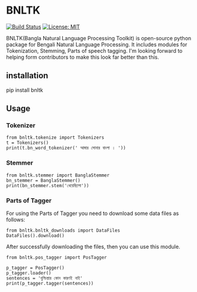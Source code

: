 # BNLTK
[![Build Status](https://travis-ci.org/ashwoolford/bnltk.svg?branch=master)](https://travis-ci.org/ashwoolford/bnltk)
[![License: MIT](https://img.shields.io/badge/License-MIT-brightgreen.svg)](https://opensource.org/licenses/MIT)


BNLTK(Bangla Natural Language Processing Toolkit) is open-source python package for Bengali Natural Language Processing. It includes modules for Tokenization, Stemming, Parts of speech tagging. I'm looking forward to helping form contributors to make this look far better than this.

## installation

pip install bnltk 

## Usage

### Tokenizer

```
from bnltk.tokenize import Tokenizers
t = Tokenizers()
print(t.bn_word_tokenizer(' আমার সোনার বাংলা । '))		
```

### Stemmer

```
from bnltk.stemmer import BanglaStemmer
bn_stemmer = BanglaStemmer()
print(bn_stemmer.stem('খেয়েছিলো'))
```

### Parts of Tagger

For using the Parts of Tagger you need to download some data files as follows:

```
from bnltk.bnltk_downloads import DataFiles
DataFiles().download()	
```
After successfully downloading the files, then you can use this module.

```
from bnltk.pos_tagger import PosTagger

p_tagger = PosTagger()    
p_tagger.loader()
sentences = 'দুশ্চিন্তার কোন কারণই নাই'
print(p_tagger.tagger(sentences))  

```
